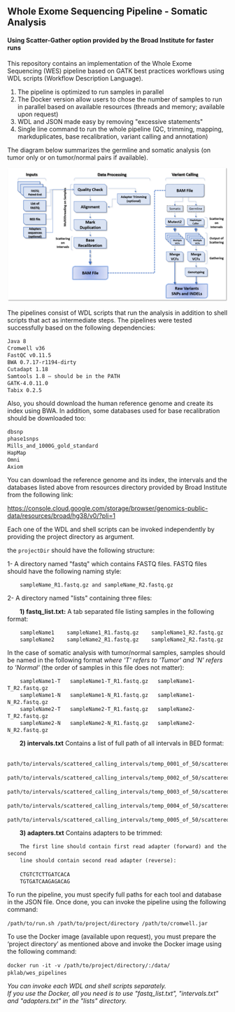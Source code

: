 ## Whole Exome Sequencing Pipeline - Somatic Analysis
#### Using Scatter-Gather option provided by the Broad Institute for faster runs

This repository contains an implementation of the Whole Exome Sequencing (WES) pipeline based on GATK best practices workflows using WDL scripts (Workflow Description Language).

1) The pipeline is optimized to run samples in parallel
2) The Docker version allow users to chose the number of samples to run in parallel based on available resources (threads and memory; available upon request)
3) WDL and JSON made easy by removing "excessive statements"
4) Single line command to run the whole pipeline (QC, trimming, mapping, markduplicates, base recalibration, variant calling and annotation)

The diagram below summarizes the germline and somatic analysis (on tumor only or on tumor/normal pairs if available).


![alt text](wes_workflow/wes_pipelines.png "Whole Exome Sequencing Pipelines")

The pipelines consist of WDL scripts that run the analysis in addition to shell scripts that act as intermediate steps. The pipelines were tested successfully based on the following dependencies: 

    Java 8 
    Cromwell v36 
    FastQC v0.11.5 
    BWA 0.7.17-r1194-dirty 
    Cutadapt 1.18 
    Samtools 1.8 – should be in the PATH 
    GATK-4.0.11.0 
    Tabix 0.2.5 

Also, you should download the human reference genome and create its index using BWA. In addition, some databases used for base recalibration should be downloaded too: 

    dbsnp
    phase1snps 
    Mills_and_1000G_gold_standard 
    HapMap 
    Omni 
    Axiom 

You can download the reference genome and its index, the intervals and the databases listed above from resources directory provided by Broad Institute from the following link: 

https://console.cloud.google.com/storage/browser/genomics-public-data/resources/broad/hg38/v0/?pli=1

Each one of the WDL and shell scripts can be invoked independently by providing the project directory as argument.
  
the `projectDir` should have the following structure:  

1- A directory named "fastq" which contains FASTQ files. FASTQ files should have the following naming style:

        sampleName_R1.fastq.gz and sampleName_R2.fastq.gz

2- A directory named "lists" containing three files:

&ensp;&ensp;&ensp;&ensp;**1) fastq_list.txt:** A tab separated file listing samples in the following format:

        sampleName1    sampleName1_R1.fastq.gz    sampleName1_R2.fastq.gz
        sampleName2    sampleName2_R1.fastq.gz    sampleName2_R2.fastq.gz

In the case of somatic analysis with tumor/normal samples, samples should be named
in the following format *where 'T' refers to 'Tumor' and 'N' refers to 'Normal'*
(the order of samples in this file does not matter):

	    sampleName1-T	sampleName1-T_R1.fastq.gz	sampleName1-T_R2.fastq.gz
        sampleName1-N	sampleName1-N_R1.fastq.gz	sampleName1-N_R2.fastq.gz
        sampleName2-T	sampleName2-T_R1.fastq.gz	sampleName2-T_R2.fastq.gz
        sampleName2-N	sampleName2-N_R1.fastq.gz	sampleName2-N_R2.fastq.gz

&ensp;&ensp;&ensp;&ensp;**2) intervals.txt** Contains a list of full path of all intervals in BED format:

        path/to/intervals/scattered_calling_intervals/temp_0001_of_50/scattered.interval_list
        path/to/intervals/scattered_calling_intervals/temp_0002_of_50/scattered.interval_list
        path/to/intervals/scattered_calling_intervals/temp_0003_of_50/scattered.interval_list
        path/to/intervals/scattered_calling_intervals/temp_0004_of_50/scattered.interval_list
        path/to/intervals/scattered_calling_intervals/temp_0005_of_50/scattered.interval_list

&ensp;&ensp;&ensp;&ensp;**3) adapters.txt** Contains adapters to be trimmed: 

        The first line should contain first read adapter (forward) and the second
        line should contain second read adapter (reverse):

        CTGTCTCTTGATCACA
        TGTGATCAAGAGACAG

To run the pipeline, you must specify full paths for each tool and database in the JSON file. Once done, you can invoke the pipeline using the following command:  

`/path/to/run.sh /path/to/project/directory /path/to/cromwell.jar`


To use the Docker image (available upon request), you must prepare the ‘project directory’ as mentioned above and invoke the Docker image using the following command:  

`docker run -it -v /path/to/project/directory/:/data/ pklab/wes_pipelines `

*You can invoke each WDL and shell scripts separately.*  
*If you use the Docker, all you need is to use "fastq_list.txt", "intervals.txt" and "adapters.txt" in the "lists" directory.*


